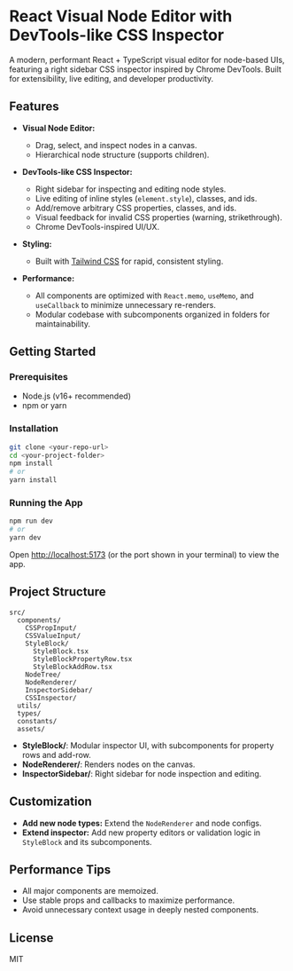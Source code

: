# React Visual Node Editor with DevTools-like CSS Inspector

A modern, performant React + TypeScript visual editor for node-based UIs, featuring a right sidebar CSS inspector inspired by Chrome DevTools. Built for extensibility, live editing, and developer productivity.

## Features

- **Visual Node Editor:**  
  - Drag, select, and inspect nodes in a canvas.
  - Hierarchical node structure (supports children).

- **DevTools-like CSS Inspector:**  
  - Right sidebar for inspecting and editing node styles.
  - Live editing of inline styles (`element.style`), classes, and ids.
  - Add/remove arbitrary CSS properties, classes, and ids.
  - Visual feedback for invalid CSS properties (warning, strikethrough).
  - Chrome DevTools-inspired UI/UX.

- **Styling:**  
  - Built with [Tailwind CSS](https://tailwindcss.com/) for rapid, consistent styling.

- **Performance:**  
  - All components are optimized with `React.memo`, `useMemo`, and `useCallback` to minimize unnecessary re-renders.
  - Modular codebase with subcomponents organized in folders for maintainability.

## Getting Started

### Prerequisites

- Node.js (v16+ recommended)
- npm or yarn

### Installation

```bash
git clone <your-repo-url>
cd <your-project-folder>
npm install
# or
yarn install
```

### Running the App

```bash
npm run dev
# or
yarn dev
```

Open [http://localhost:5173](http://localhost:5173) (or the port shown in your terminal) to view the app.

## Project Structure

```
src/
  components/
    CSSPropInput/
    CSSValueInput/
    StyleBlock/
      StyleBlock.tsx
      StyleBlockPropertyRow.tsx
      StyleBlockAddRow.tsx
    NodeTree/
    NodeRenderer/
    InspectorSidebar/
    CSSInspector/
  utils/
  types/
  constants/
  assets/
```

- **StyleBlock/**: Modular inspector UI, with subcomponents for property rows and add-row.
- **NodeRenderer/**: Renders nodes on the canvas.
- **InspectorSidebar/**: Right sidebar for node inspection and editing.

## Customization

- **Add new node types:** Extend the `NodeRenderer` and node configs.
- **Extend inspector:** Add new property editors or validation logic in `StyleBlock` and its subcomponents.

## Performance Tips

- All major components are memoized.
- Use stable props and callbacks to maximize performance.
- Avoid unnecessary context usage in deeply nested components.

## License

MIT

